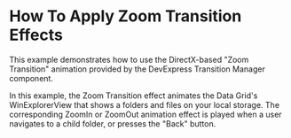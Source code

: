 # How To Apply Zoom Transition Effects

This example demonstrates how to use the DirectX-based "Zoom Transition" animation provided by the DevExpress Transition Manager component.

In this example, the Zoom Transition effect animates the Data Grid's WinExplorerView that shows a folders and files on your local storage. The corresponding ZoomIn or ZoomOut animation effect is played when a user navigates to a child folder, or presses the "Back" button. 
